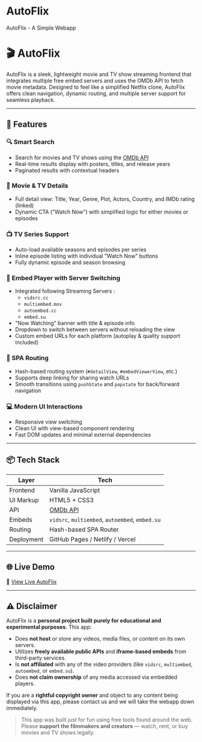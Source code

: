 # AutoFlix
AutoFlix - A Simple Webapp


# 🎬 AutoFlix

AutoFlix is a sleek, lightweight movie and TV show streaming frontend that integrates multiple free embed servers and uses the OMDb API to fetch movie metadata. Designed to feel like a simplified Netflix clone, AutoFlix offers clean navigation, dynamic routing, and multiple server support for seamless playback.

 

---



## 🚀 Features

### 🔍 Smart Search
- Search for movies and TV shows using the [OMDb API](http://www.omdbapi.com/)
- Real-time results display with posters, titles, and release years
- Paginated results with contextual headers

### 🎥 Movie & TV Details
- Full detail view: Title, Year, Genre, Plot, Actors, Country, and IMDb rating (linked)
- Dynamic CTA ("Watch Now") with simplified logic for either movies or episodes

### 📺 TV Series Support
- Auto-load available seasons and episodes per series
- Inline episode listing with individual "Watch Now" buttons
- Fully dynamic episode and season browsing

### 📡 Embed Player with Server Switching
- Integrated following Streaming Servers :
  - `vidsrc.cc`
  - `multiembed.mov`
  - `autoembed.cc`
  - `embed.su`
- "Now Watching" banner with title & episode info
- Dropdown to switch between servers without reloading the view
- Custom embed URLs for each platform (autoplay & quality support included)

### 🔄 SPA Routing
- Hash-based routing system (`#detailView`, `#embedViewerView`, etc.)
- Supports deep linking for sharing watch URLs
- Smooth transitions using `pushState` and `popstate` for back/forward navigation

### 💻 Modern UI Interactions
- Responsive view switching
- Clean UI with view-based component rendering
- Fast DOM updates and minimal external dependencies


---



## 📦 Tech Stack

| Layer        | Tech                 |
| ------------ | -------------------- |
| Frontend     | Vanilla JavaScript   |
| UI Markup    | HTML5 + CSS3         |
| API          | [OMDb API](https://www.omdbapi.com/) |
| Embeds       | `vidsrc`, `multiembed`, `autoembed`, `embed.su` |
| Routing      | Hash-based SPA Router |
| Deployment   | GitHub Pages / Netlify / Vercel |



---



## 🌐 Live Demo

🔗 [View Live AutoFlix]([[https://your-live-demo-url.com](https://auto-flix.onrender.com/)])

  
---

## ⚠️ Disclaimer

AutoFlix is a **personal project built purely for educational and experimental purposes**. This app:

- Does **not host** or store any videos, media files, or content on its own servers.
- Utilizes **freely available public APIs** and **iframe-based embeds** from third-party services.
- Is **not affiliated** with any of the video providers (like `vidsrc`, `multiembed`, `autoembed`, or `embed.su`).
- Does **not claim ownership** of any media accessed via embedded players.

If you are a **rightful copyright owner**
and object to any content being displayed via this app, please contact us and we will take the webapp down immediately.

> This app was built just for fun using free tools found around the web.  
> Please **support the filmmakers and creators** — watch, rent, or buy movies and TV shows legally.


















 
